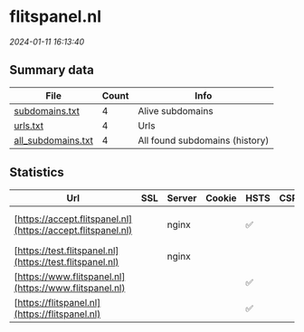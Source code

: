 # flitspanel.nl
*2024-01-11 16:13:40*
## Summary data
| File       | Count | Info |
|------------|-------|------|
|[subdomains.txt](/data/flitspanel.nl/subdomains.txt)|4|Alive subdomains|
|[urls.txt](/data/flitspanel.nl/urls.txt)|4|Urls|
|[all_subdomains.txt](/data/flitspanel.nl/all_subdomains.txt)|4|All found subdomains (history)|
## Statistics
| Url | SSL | Server | Cookie | HSTS | CSP | XFO | XXP | RP | Tech |Title |
|------------|-------|------|------|------|------|------|------|------|------|------|
|[https://accept.flitspanel.nl](https://accept.flitspanel.nl)| |nginx| |:white_check_mark: | | | |:white_check_mark: |Basic HSTS Nginx|401 Unauthorized|
|[https://test.flitspanel.nl](https://test.flitspanel.nl)| |nginx| | | | | |:white_check_mark: |Nginx|Web Server's Def...|
|[https://www.flitspanel.nl](https://www.flitspanel.nl)| || |:white_check_mark: | | | |:white_check_mark: |HSTS||
|[https://flitspanel.nl](https://flitspanel.nl)| || |:white_check_mark: | | | |:white_check_mark: |HSTS||